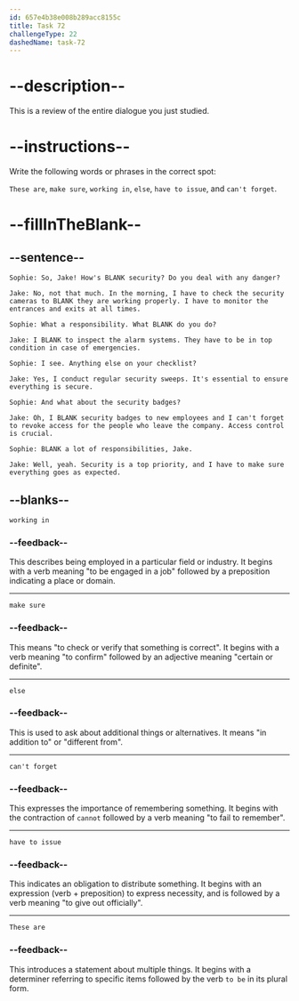 ```yaml
---
id: 657e4b38e008b289acc8155c
title: Task 72
challengeType: 22
dashedName: task-72
---
```


<!-- REVIEW -->

# --description--

This is a review of the entire dialogue you just studied.

# --instructions--

Write the following words or phrases in the correct spot:

`These are`, `make sure`, `working in`, `else`, `have to issue`, and `can't forget`.

# --fillInTheBlank--

## --sentence--

`Sophie: So, Jake! How's BLANK security? Do you deal with any danger?`  

`Jake: No, not that much. In the morning, I have to check the security cameras to BLANK they are working properly. I have to monitor the entrances and exits at all times.`  

`Sophie: What a responsibility. What BLANK do you do?`  

`Jake: I BLANK to inspect the alarm systems. They have to be in top condition in case of emergencies.`  

`Sophie: I see. Anything else on your checklist?`  

`Jake: Yes, I conduct regular security sweeps. It's essential to ensure everything is secure.`  

`Sophie: And what about the security badges?`  

`Jake: Oh, I BLANK security badges to new employees and I can't forget to revoke access for the people who leave the company. Access control is crucial.`  

`Sophie: BLANK a lot of responsibilities, Jake.`  

`Jake: Well, yeah. Security is a top priority, and I have to make sure everything goes as expected.`  

## --blanks--

`working in`  

### --feedback--

This describes being employed in a particular field or industry. It begins with a verb meaning "to be engaged in a job" followed by a preposition indicating a place or domain.

---

`make sure`  

### --feedback--

This means "to check or verify that something is correct". It begins with a verb meaning "to confirm" followed by an adjective meaning "certain or definite".

---

`else`  

### --feedback--

This is used to ask about additional things or alternatives. It means "in addition to" or "different from".

---

`can't forget`  

### --feedback--

This expresses the importance of remembering something. It begins with the contraction of `cannot` followed by a verb meaning "to fail to remember".  

---

`have to issue`  

### --feedback--

This indicates an obligation to distribute something. It begins with an expression (verb + preposition) to express necessity, and is followed by a verb meaning "to give out officially".

---

`These are`  

### --feedback--

This introduces a statement about multiple things. It begins with a determiner referring to specific items followed by the verb `to be` in its plural form.
